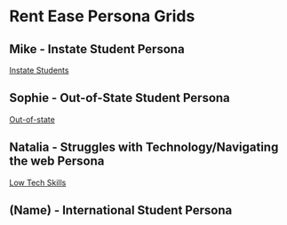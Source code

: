 # Rent Ease Persona Grids

## Mike - Instate Student Persona

[Instate Students](https://docs.google.com/presentation/d/1dUMROrEYTtn6iDkEU4aAGihwEacDuJLJ87lCamvTtQY/edit?usp=sharing)



## Sophie - Out-of-State Student Persona 
[Out-of-state](https://docs.google.com/presentation/d/1oJUl44hK9inNTasRpa4PaFceCN2upQtMWYiaXDSzaH0/edit?usp=sharing)



## Natalia - Struggles with Technology/Navigating the web Persona
[Low Tech Skills](https://docs.google.com/presentation/d/17m8cUb03HgmW5lsjMRDseGd_tg9RInKdo1rfCIBE32k/edit?usp=sharing)




## (Name) - International Student Persona
